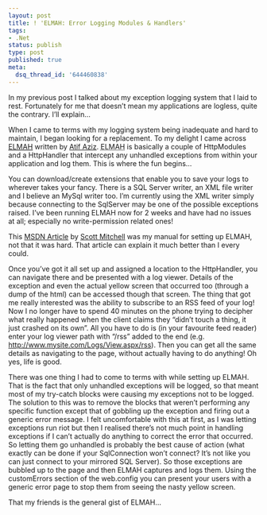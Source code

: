 ```yaml
---
layout: post
title: ! 'ELMAH: Error Logging Modules & Handlers'
tags:
- .Net
status: publish
type: post
published: true
meta:
  dsq_thread_id: '644460838'
---
```

In my previous post I talked about my exception logging system that I laid to rest. Fortunately for me that doesn’t mean my applications are logless, quite the contrary. I’ll explain…

When I came to terms with my logging system being inadequate and hard to maintain, I began looking for a replacement. To my delight I came across <a href="http://www.raboof.com/Projects/Elmah/Elmah.aspx"><acronym title="Error Logging Modules &amp; Handlers">ELMAH</acronym></a>  written by <a href="http://www.raboof.com">Atif Aziz</a>. <acronym title="Error Logging Modules &amp; Handlers">ELMAH</acronym> is basically a couple of HttpModules and a HttpHandler that intercept any unhandled exceptions from within your application and log them. This is where the fun begins…

You can download/create extensions that enable you to save your logs to wherever takes your fancy. There is a SQL Server writer, an XML file writer and I believe an MySql writer too. I’m currently using the XML writer simply because connecting to the SqlServer may be one of the possible exceptions raised. I’ve been running ELMAH now for 2 weeks and have had no issues at all; especially no write-permission related ones!

This <a href="http://msdn.microsoft.com/library/default.asp?url=/library/en-us/dnaspp/html/elmah.asp" title="Using HTTP Modules and Handlers to Create Pluggable ASP.NET Components">MSDN Article</a> by <a href="http://www.4guysfromrolla.com/ScottMitchell.shtml">Scott Mitchell</a> was my manual for setting up ELMAH, not that it was hard. That article can explain it much better than I every could.

Once you’ve got it all set up and assigned a location to the HttpHandler, you can navigate there and be presented with a log viewer. Details of the exception and even the actual yellow screen that occurred too (through a dump of the html) can be accessed though that screen. The thing that got me really interested was the ability to subscribe to an RSS feed of your log! Now I no longer have to spend 40 minutes on the phone trying to decipher what really happened when the client claims they “didn’t touch a thing, it just crashed on its own”. All you have to do is (in your favourite feed reader) enter your log viewer path with “/rss” added to the end (e.g. http://www.mysite.com/Logs/View.aspx/rss). Then you can get all the same details as navigating to the page, without actually having to do anything! Oh yes, life is good.

There was one thing I had to come to terms with while setting up ELMAH. That is the fact that only unhandled exceptions will be logged, so that meant most of my try-catch blocks were causing my exceptions not to be logged. The solution to this was to remove the blocks that weren’t performing any specific function except that of gobbling up the exception and firing out a generic error message. I felt uncomfortable with this at first, as I was letting exceptions run riot but then I realised there’s not much point in handling exceptions if I can’t actually do anything to correct the error that occurred. So letting them go unhandled is probably the best cause of action (what exactly can be done if your SqlConnection won’t connect? It’s not like you can just connect to your mirrored SQL Server). So those exceptions are bubbled up to the page and then ELMAH captures and logs them. Using the customErrors section of the web.config you can present your users with a generic error page to stop them from seeing the nasty yellow screen.

That my friends is the general gist of ELMAH...